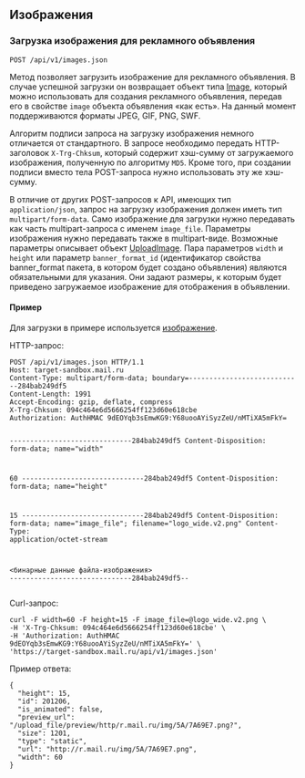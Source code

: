 ## Изображения


### Загрузка изображения для рекламного объявления
`POST /api/v1/images.json`

<p>Метод позволяет загрузить изображение для рекламного объявления. В случае
успешной загрузки он возвращает объект типа <a href="#object_image">Image</a>, который можно
использовать для создания рекламного объявления, передав его в свойстве
<code>image</code> объекта объявления «как есть». На данный момент поддерживаются
форматы JPEG, GIF, PNG, SWF.</p>
<p>Алгоритм подписи запроса на загрузку изображения немного отличается от
стандартного. В запросе необходимо передать HTTP-заголовок <code>X-Trg-Chksum</code>,
который содержит хэш-сумму от загружаемого изображения, полученную по
алгоритму <code>MD5</code>. Кроме того, при создании подписи вместо тела POST-запроса
нужно использовать эту же хэш-сумму.</p>
<p>В отличие от других POST-запросов к API, имеющих тип <code>application/json</code>,
запрос на загрузку изображения должен иметь тип <code>multipart/form-data</code>.
Само изображение для загрузки нужно передавать как часть multipart-запроса
с именем <code>image_file</code>. Параметры изображения нужно передавать также в
multipart-виде. Возможные параметры описывает объект <a href="#object_uploadimage">UploadImage</a>.
Пара параметров <code>width</code> и <code>height</code> или параметр <code>banner_format_id</code>
(идентификатор свойства banner_format пакета, в котором будет создано
объявления) являются обязательными для указания. Они задают размеры,
к которым будет приведено загружаемое изображение для отображения в
объявлении.</p>

#### Пример

<p>Для загрузки в примере используется <a href="https://limg.imgsmail.ru/s/images/logo/logo_wide.v2.png">изображение</a>.</p>
<p>HTTP-запрос:</p>
<pre><code>POST /api/v1/images.json HTTP/1.1
Host: target-sandbox.mail.ru
Content-Type: multipart/form-data; boundary=----------------------------284bab249df5
Content-Length: 1991
Accept-Encoding: gzip, deflate, compress
X-Trg-Chksum: 094c464e6d5666254ff123d60e618cbe
Authorization: AuthHMAC 9dEOYqb3sEmwKG9:Y68uooAYiSyzZeU/nMTiXA5mFkY=

------------------------------284bab249df5
Content-Disposition: form-data; name="width"

60
------------------------------284bab249df5
Content-Disposition: form-data; name="height"

15
------------------------------284bab249df5
Content-Disposition: form-data; name="image_file"; filename="logo_wide.v2.png"
Content-Type: application/octet-stream

&lt;бинарные данные файла-изображения&gt;
------------------------------284bab249df5--
</code></pre>
<p>Curl-запрос:</p>
<pre><code>curl -F width=60 -F height=15 -F image_file=@logo_wide.v2.png \
-H 'X-Trg-Chksum: 094c464e6d5666254ff123d60e618cbe' \
-H 'Authorization: AuthHMAC 9dEOYqb3sEmwKG9:Y68uooAYiSyzZeU/nMTiXA5mFkY=' \
'https://target-sandbox.mail.ru/api/v1/images.json'
</code></pre>
<p>Пример ответа:</p>
<pre><code>{
  "height": 15,
  "id": 201206,
  "is_animated": false,
  "preview_url": "/upload_file/preview/http/r.mail.ru/img/5A/7A69E7.png?",
  "size": 1201,
  "type": "static",
  "url": "http://r.mail.ru/img/5A/7A69E7.png",
  "width": 60
}
</code></pre>
